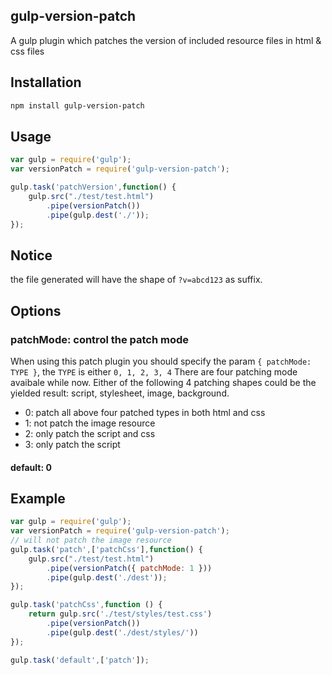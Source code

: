 ## gulp-version-patch

A gulp plugin which patches the version of included resource files in html & css files

## Installation

```bash
npm install gulp-version-patch
```

## Usage

```js
var gulp = require('gulp');
var versionPatch = require('gulp-version-patch');

gulp.task('patchVersion',function() {
    gulp.src("./test/test.html")
        .pipe(versionPatch())
        .pipe(gulp.dest('./'));
});
```

## Notice
the file generated will have the shape of `?v=abcd123` as suffix.

## Options

### patchMode: control the patch mode
When using this patch plugin you should specify the param `{ patchMode: TYPE }`, the `TYPE` is either `0, 1, 2, 3, 4`
There are four patching mode avaibale while now. Either of the following 4 patching shapes could be the yielded result: script, stylesheet, image, background. 

* 0: patch all above four patched types in both html and css
* 1: not patch the image resource 
* 2: only patch the script and css
* 3: only patch the script

#### default: 0

## Example

```js
var gulp = require('gulp');
var versionPatch = require('gulp-version-patch');
// will not patch the image resource
gulp.task('patch',['patchCss'],function() {
    gulp.src("./test/test.html")
        .pipe(versionPatch({ patchMode: 1 }))
        .pipe(gulp.dest('./dest'));
});

gulp.task('patchCss',function () {
    return gulp.src('./test/styles/test.css')
        .pipe(versionPatch())
        .pipe(gulp.dest('./dest/styles/'))
});

gulp.task('default',['patch']);
```


